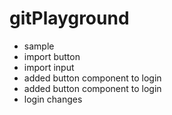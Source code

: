 # gitPlayground

* sample
* import button
* import input
* added button component to login
* added button component to login
* login changes
